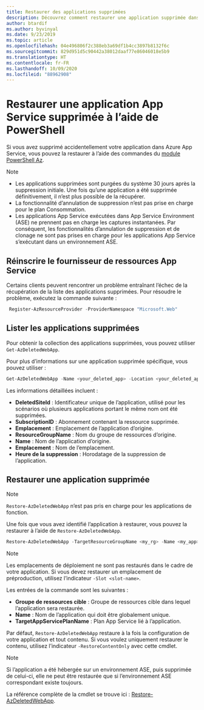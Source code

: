 ```yaml
---
title: Restaurer des applications supprimées
description: Découvrez comment restaurer une application supprimée dans Azure App Service. Évitez les problèmes liés à la suppression accidentelle d’une application.
author: btardif
ms.author: byvinyal
ms.date: 9/23/2019
ms.topic: article
ms.openlocfilehash: 04e496806f2c388eb3a69df1b4cc3897b8132f6c
ms.sourcegitcommit: 829d951d5c90442a38012daaf77e86046018e5b9
ms.translationtype: HT
ms.contentlocale: fr-FR
ms.lasthandoff: 10/09/2020
ms.locfileid: "88962908"
---
```

# <a name="restore-deleted-app-service-app-using-powershell"></a>Restaurer une application App Service supprimée à l’aide de PowerShell

Si vous avez supprimé accidentellement votre application dans Azure App Service, vous pouvez la restaurer à l’aide des commandes du [module PowerShell Az](/powershell/azure/?view=azps-2.6.0&viewFallbackFrom=azps-2.2.0).

> [!NOTE]
> - Les applications supprimées sont purgées du système 30 jours après la suppression initiale. Une fois qu’une application a été supprimée définitivement, il n’est plus possible de la récupérer.
> - La fonctionnalité d’annulation de suppression n’est pas prise en charge pour le plan Consommation.
> - Les applications App Service exécutées dans App Service Environment (ASE) ne prennent pas en charge les captures instantanées. Par conséquent, les fonctionnalités d’annulation de suppression et de clonage ne sont pas prises en charge pour les applications App Service s’exécutant dans un environnement ASE.
>

## <a name="re-register-app-service-resource-provider"></a>Réinscrire le fournisseur de ressources App Service

Certains clients peuvent rencontrer un problème entraînant l’échec de la récupération de la liste des applications supprimées. Pour résoudre le problème, exécutez la commande suivante :

```powershell
 Register-AzResourceProvider -ProviderNamespace "Microsoft.Web"
```

## <a name="list-deleted-apps"></a>Lister les applications supprimées

Pour obtenir la collection des applications supprimées, vous pouvez utiliser `Get-AzDeletedWebApp`.

Pour plus d’informations sur une application supprimée spécifique, vous pouvez utiliser :

```powershell
Get-AzDeletedWebApp -Name <your_deleted_app> -Location <your_deleted_app_location> 
```

Les informations détaillées incluent :

- **DeletedSiteId** : Identificateur unique de l’application, utilisé pour les scénarios où plusieurs applications portant le même nom ont été supprimées.
- **SubscriptionID** : Abonnement contenant la ressource supprimée.
- **Emplacement** : Emplacement de l’application d’origine.
- **ResourceGroupName** : Nom du groupe de ressources d’origine.
- **Name** : Nom de l’application d’origine.
- **Emplacement** : Nom de l’emplacement.
- **Heure de la suppression** : Horodatage de la suppression de l’application.  

## <a name="restore-deleted-app"></a>Restaurer une application supprimée

>[!NOTE]
> `Restore-AzDeletedWebApp` n’est pas pris en charge pour les applications de fonction.

Une fois que vous avez identifié l’application à restaurer, vous pouvez la restaurer à l’aide de `Restore-AzDeletedWebApp`.

```powershell
Restore-AzDeletedWebApp -TargetResourceGroupName <my_rg> -Name <my_app> -TargetAppServicePlanName <my_asp>
```
> [!NOTE]
> Les emplacements de déploiement ne sont pas restaurés dans le cadre de votre application. Si vous devez restaurer un emplacement de préproduction, utilisez l’indicateur `-Slot <slot-name>`.
>

Les entrées de la commande sont les suivantes :

- **Groupe de ressources cible** : Groupe de ressources cible dans lequel l’application sera restaurée.
- **Name** : Nom de l’application qui doit être globalement unique.
- **TargetAppServicePlanName** : Plan App Service lié à l’application.

Par défaut, `Restore-AzDeletedWebApp` restaure à la fois la configuration de votre application et tout contenu. Si vous voulez uniquement restaurer le contenu, utilisez l’indicateur `-RestoreContentOnly` avec cette cmdlet.

> [!NOTE]
> Si l’application a été hébergée sur un environnement ASE, puis supprimée de celui-ci, elle ne peut être restaurée que si l’environnement ASE correspondant existe toujours.
>

La référence complète de la cmdlet se trouve ici : [Restore-AzDeletedWebApp](/powershell/module/az.websites/restore-azdeletedwebapp).
